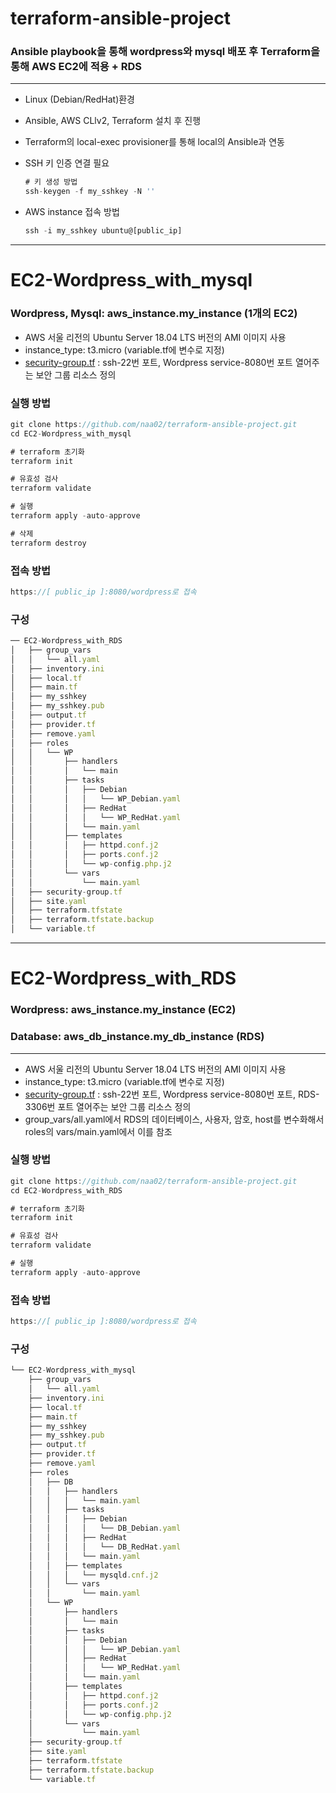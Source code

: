 # terraform-ansible-project
### Ansible playbook을 통해 wordpress와 mysql 배포 후 Terraform을 통해 AWS EC2에 적용 + RDS
---
- Linux (Debian/RedHat)환경
- Ansible, AWS CLlv2, Terraform 설치 후 진행
- Terraform의 local-exec provisioner를 통해 local의 Ansible과 연동
- SSH 키 인증 연결 필요

    ```jsx
    # 키 생성 방법
    ssh-keygen -f my_sshkey -N ''
    ```

- AWS instance 접속 방법

    ```jsx
    ssh -i my_sshkey ubuntu@[public_ip]
    ```
---

# EC2-Wordpress_with_mysql

### Wordpress, Mysql: aws_instance.my_instance (1개의 EC2)

- AWS 서울 리전의 Ubuntu Server 18.04 LTS 버전의 AMI 이미지 사용
- instance_type: t3.micro (variable.tf에 변수로 지정)
- [security-group.tf](http://security-group.tf) : ssh-22번 포트, Wordpress service-8080번 포트 열어주는 보안 그룹 리소스 정의

### 실행 방법

```jsx
git clone https://github.com/naa02/terraform-ansible-project.git
cd EC2-Wordpress_with_mysql

# terraform 초기화
terraform init

# 유효성 검사
terraform validate

# 실행
terraform apply -auto-approve

# 삭제
terraform destroy
```

### 접속 방법

```jsx
https://[ public_ip ]:8080/wordpress로 접속
```

### 구성

```jsx
── EC2-Wordpress_with_RDS
│   ├── group_vars
│   │   └── all.yaml
│   ├── inventory.ini
│   ├── local.tf
│   ├── main.tf
│   ├── my_sshkey
│   ├── my_sshkey.pub
│   ├── output.tf
│   ├── provider.tf
│   ├── remove.yaml
│   ├── roles
│   │   └── WP
│   │       ├── handlers
│   │       │   └── main
│   │       ├── tasks
│   │       │   ├── Debian
│   │       │   │   └── WP_Debian.yaml
│   │       │   ├── RedHat
│   │       │   │   └── WP_RedHat.yaml
│   │       │   └── main.yaml
│   │       ├── templates
│   │       │   ├── httpd.conf.j2
│   │       │   ├── ports.conf.j2
│   │       │   └── wp-config.php.j2
│   │       └── vars
│   │           └── main.yaml
│   ├── security-group.tf
│   ├── site.yaml
│   ├── terraform.tfstate
│   ├── terraform.tfstate.backup
│   └── variable.tf
```

---

# EC2-Wordpress_with_RDS

### Wordpress: aws_instance.my_instance (EC2)

### Database: aws_db_instance.my_db_instance (RDS)
---

- AWS 서울 리전의 Ubuntu Server 18.04 LTS 버전의 AMI 이미지 사용
- instance_type: t3.micro (variable.tf에 변수로 지정)
- [security-group.tf](http://security-group.tf) : ssh-22번 포트, Wordpress service-8080번 포트, RDS-3306번 포트 열어주는 보안 그룹 리소스 정의
- group_vars/all.yaml에서 RDS의 데이터베이스, 사용자, 암호, host를 변수화해서 roles의 vars/main.yaml에서 이를 참조

### 실행 방법

```jsx
git clone https://github.com/naa02/terraform-ansible-project.git
cd EC2-Wordpress_with_RDS

# terraform 초기화
terraform init

# 유효성 검사
terraform validate

# 실행
terraform apply -auto-approve
```

### 접속 방법

```jsx
https://[ public_ip ]:8080/wordpress로 접속
```

### 구성

```jsx
└── EC2-Wordpress_with_mysql
    ├── group_vars
    │   └── all.yaml
    ├── inventory.ini
    ├── local.tf
    ├── main.tf
    ├── my_sshkey
    ├── my_sshkey.pub
    ├── output.tf
    ├── provider.tf
    ├── remove.yaml
    ├── roles
    │   ├── DB
    │   │   ├── handlers
    │   │   │   └── main.yaml
    │   │   ├── tasks
    │   │   │   ├── Debian
    │   │   │   │   └── DB_Debian.yaml
    │   │   │   ├── RedHat
    │   │   │   │   └── DB_RedHat.yaml
    │   │   │   └── main.yaml
    │   │   ├── templates
    │   │   │   └── mysqld.cnf.j2
    │   │   └── vars
    │   │       └── main.yaml
    │   └── WP
    │       ├── handlers
    │       │   └── main
    │       ├── tasks
    │       │   ├── Debian
    │       │   │   └── WP_Debian.yaml
    │       │   ├── RedHat
    │       │   │   └── WP_RedHat.yaml
    │       │   └── main.yaml
    │       ├── templates
    │       │   ├── httpd.conf.j2
    │       │   ├── ports.conf.j2
    │       │   └── wp-config.php.j2
    │       └── vars
    │           └── main.yaml
    ├── security-group.tf
    ├── site.yaml
    ├── terraform.tfstate
    ├── terraform.tfstate.backup
    └── variable.tf
```
